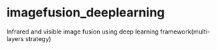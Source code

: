# imagefusion_deeplearning
Infrared and visible image fusion using deep learning framework(multi-layers strategy)
